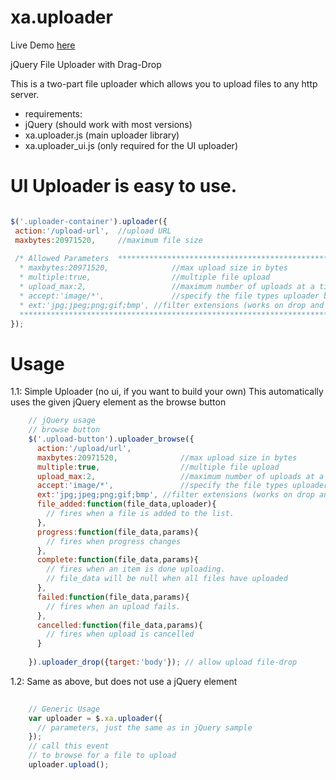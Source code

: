xa.uploader
===========

Live Demo <a href='http://csitb.com/demo/uploader' target='_blank'>here</a>

jQuery File Uploader with Drag-Drop


This is a two-part file uploader which allows you to upload files to any http server.

* requirements:
 * jQuery (should work with most versions)
 * xa.uploader.js (main uploader library)
 * xa.uploader_ui.js (only required for the UI uploader)


UI Uploader is easy to use.
===========================
```javascript

$('.uploader-container').uploader({
 action:'/upload-url',  //upload URL
 maxbytes:20971520,     //maximum file size
 
 /* Allowed Parameters  ***********************************************************
  * maxbytes:20971520,              //max upload size in bytes                    *
  * multiple:true,                  //multiple file upload                        *
  * upload_max:2,                   //maximum number of uploads at a time         *
  * accept:'image/*',               //specify the file types uploader browses for *
  * ext:'jpg;jpeg;png;gif;bmp', //filter extensions (works on drop and browse)*
  *********************************************************************************/
});

```

Usage
=====

 1.1: Simple Uploader (no ui, if you want to build your own)
      This automatically uses the given jQuery element as the
      browse button
 
```javascript
    // jQuery usage
    // browse button
    $('.upload-button').uploader_browse({
      action:'/upload/url',
      maxbytes:20971520,              //max upload size in bytes
      multiple:true,                  //multiple file upload
      upload_max:2,                   //maximum number of uploads at a time
      accept:'image/*',               //specify the file types uploader browses for
      ext:'jpg;jpeg;png;gif;bmp', //filter extensions (works on drop and browse)
      file_added:function(file_data,uploader){
        // fires when a file is added to the list.
      },
      progress:function(file_data,params){
        // fires when progress changes
      },
      complete:function(file_data,params){
        // fires when an item is done uploading.
        // file_data will be null when all files have uploaded
      },
      failed:function(file_data,params){
        // fires when an upload fails.
      },
      cancelled:function(file_data,params){
        // fires when upload is cancelled
      }
      
    }).uploader_drop({target:'body'}); // allow upload file-drop

```

 1.2: Same as above, but does not use a jQuery element
```javascript
    
    // Generic Usage
    var uploader = $.xa.uploader({
      // parameters, just the same as in jQuery sample
    });
    // call this event 
    // to browse for a file to upload
    uploader.upload(); 

```

